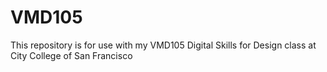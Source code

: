 # VMD105
This repository is for use with my VMD105 Digital Skills for Design class at City College of San Francisco
